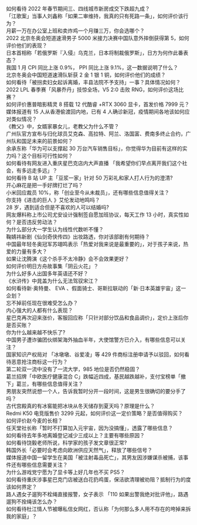 如何看待 2022 年春节期间三、四线城市新房成交下跌超九成？  
「江歌案」当事人刘鑫称「如果二审维持，我真的只有死路一条」，如何评价该行为？  
月薪一万在办公室上班和卖炸鸡一个月赚三万，你会选哪个？  
2022 北京冬奥会短道速滑男子 5000 米接力决赛中国队意外摔倒获得第 5，如何评价他们的表现？  
日本首相称「若俄罗斯『入侵』乌克兰，日本将制裁俄罗斯」，日方为何作此番表态？  
我国 1 月 CPI 同比上涨 0.9%， PPI 同比上涨 9.1%，这一数据说明了什么？  
北京冬奥会中国短道速滑队斩获 2 金 1 银 1 铜，如何评价他们的成绩？  
如何看待「被拐卖妇女起诉离婚，丰县法院不予支持」一事？具体情况如何？  
2022 LPL 春季赛「风暴乔丹」技惊全场，V5 2:0 击败 RNG，如何评价这场比赛？  
如何评价惠普暗影精灵 8 搭载 12 代酷睿 +RTX 3060 显卡，首发价格 7999 元？  
媒体报道有 15 人从香港偷渡回内地，已有 4 人确诊新冠，疫情期间各地该如何应对类似情况？  
《教父》中，女婿家暴女儿，老教父为什么不管？  
广州队官方宣布与归化球员艾克森、高拉特、阿兰、洛国富、费南多终止合约，广州队和国足未来的前景如何？  
余承东称「华为可以支撑起 30 万台汽车销售目标」，你觉得华为目前有这样的实力吗？这个目标可行性如何？  
如何看待有网友进入重庆星巴克店内大声直播 「我希望你们早点离开我们这个社会，有多远走多远」？  
如何看待 B 站 UP 主「豆浆一家」针对 50 万彩礼和家人打人行为的澄清?  
开心麻花是把一手好牌打烂了吗？  
小米回应裁员 10%，称「创业至今从未裁员」，还有哪些信息值得关注？  
你支持《进击的巨人 》艾伦发动地鸣吗？  
28 岁，遇到适合但是不喜欢的人可以结婚吗?  
网友爆料称上市公司尤安设计强制签自愿加班协议，每天工作 13 小时，真实性如何？是否违反劳动法？  
为什么部分大一学生认为线性代数听不懂？  
鞠婧祎新剧《仙剑奇侠传四》出妆路透，你对该部剧有何期待？  
中国最年轻冬奥冠军苏翊鸣表示「热爱对我来说是最重要的」，对于孩子来说，热爱的力量有多大？  
如果让沈腾演《这个杀手不太冷静》会不会效果更好？  
如何评价明日方舟故事集「阴云火花」？  
为什么好多人出国多年英语还不好？  
《水浒传》中晁盖为什么无法驾驭宋江？  
如何看待新·奥特曼、 EVA 、假面骑士、哥斯拉联动的「新·日本英雄宇宙」这一企划？  
忘不掉前任现在很难受怎么办？  
内心强大的人都有什么表现？  
星巴克再次迎来涨价，客服回应称「只针对部分饮品和食品调价」，定价上涨后你是否买账？  
你为什么越来越不快乐了?  
中国男子遭诈骗团伙绑架海外抽血半年，大使馆警方已介入，有哪些信息可以关注？  
国家知识产权局对 「冰墩墩、谷爱凌」等 429 件商标注册申请予以驳回，如何看待恶意抢注商标这一行为？  
第二轮双一流中没有了一流大学，985 地位是否仍然稳固？  
葛兰招牌「中欧医疗健康混合 C」跌幅近四成，基民越跌越补，支付宝榜单「撤下」葛兰，有哪些信息值得关注？  
男朋友突然说想一个人，告诉我暂时分开一段时间，这是男生很确切的要分手了吗？  
古代宫殿真的有冰窖能把冰块从冬天储存到夏天吗？原理是什么？  
Redmi K50 电竞版售价 3299 元起，如何评价这一定价策略？是否值得购买？  
如何评价赵今麦的长相？  
任天堂社长称「暂时不打算加入元宇宙，因为没搞懂」，透露了哪些信息？  
如何看待去年多地离婚登记减少三成以上？主要有哪些原因？  
如何看待饶毅老师所说，科学家的孩子发文章很正常?  
韩国外长「必要时会考虑向欧洲供应天然气」，释放了哪些信号？  
媒体报道中国一留学生在美国「被注射毒品死亡」，其男友因涉嫌谋杀被捕，该事件还有哪些信息需要关注？  
为什么游戏党宁愿为了显卡等上好几年也不买 PS5？  
如何看待重庆涉事星巴克门店被送白花扔鸡蛋，保洁欲清理被劝阻？抵制行为的度该如何界定？  
路人遇女子遛狗不栓绳直接报警，女子表示 「110 如果出警我绝对批评他」，路遇遛狗不拴绳该怎么办？  
如何看待杜江情人节被曝私信女网红，否认称「为何那么多人用不存在的垮掉来拆我的家庭」？  
